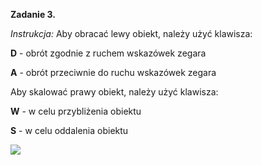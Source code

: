**Zadanie 3.**

_Instrukcja:_
Aby obracać lewy obiekt, należy użyć klawisza:

**D** - obrót zgodnie z ruchem wskazówek zegara

**A** - obrót przeciwnie do ruchu wskazówek zegara

Aby skalować prawy obiekt, należy użyć klawisza:

**W** - w celu przybliżenia obiektu

**S** - w celu oddalenia obiektu 

![](https://gitlab.com/opengl-2021/dominika-witt/-/raw/main/Cw03/zadanie3/zadanie3.gif)
